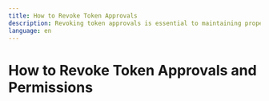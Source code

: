 ```yaml
---
title: How to Revoke Token Approvals
description: Revoking token approvals is essential to maintaining proper wallet hygiene. Learn how to revoke token approvals using Revoke.cash.
language: en
---
```


# How to Revoke Token Approvals and Permissions
